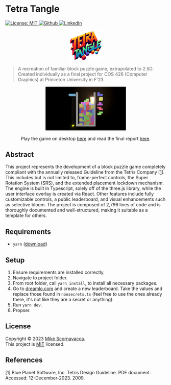 <h1 align="left">Tetra Tangle</h1>

<p>
  <a href="https://github.com/scornz/taj-assassin/blob/main/LICENSE" target="_blank">
    <img alt="License: MIT" src="https://img.shields.io/badge/License-MIT-yellow.svg" />
  </a>
  <a href="https://github.com/scornz" target="_blank">
    <img alt="Github" src="https://img.shields.io/badge/GitHub-@scornz-blue.svg" />
  </a>
  <a href="https://linkedin.com/in/mscornavacca" target="_blank">
    <img alt="LinkedIn" src="https://img.shields.io/badge/LinkedIn-@mscornavacca-blue.svg" />
  </a>
</p>

<p align="center">
  <img src="https://raw.githubusercontent.com/scornz/tetra-tangle/main/media/tetra-tangle.png" alt="Example gameplay" width="20%"/>
</p>

> A recreation of familiar block puzzle game, extrapolated to 2.5D. Created individually
> as a final project for COS 426 (Computer Graphics) at Princeton University in F'23.

<p align="center">
  <img src="https://raw.githubusercontent.com/scornz/tetra-tangle/main/media/tetra-tangle-example.gif" alt="Example gameplay" width="50%"/>
</p>

<p align="center">
  Play the game on desktop
  <a href="https://tetra.mscornz.com">here</a>
  and read the final report
  <a href="https://github.com/scornz/tetra-tangle/blob/main/final-report.pdf">here</a>.
</p>

## Abstract

This project represents the development of a block puzzle game completely compliant with the annually released Guideline from the Tetris Company [[1](#1)]. This includes but is not limited to, frame-perfect controls, the Super Rotation System (SRS), and the extended placement lockdown mechanism. The engine is built in Typescript, solely off of the three.js library, while the user interface overlay is created via React. Other features include fully customizable controls, a public leaderboard, and visual enhancements such as selective bloom. The project is composed of 2,796 lines of code and is thoroughly documented and well-structured, making it suitable as a template for others.

## Requirements

- `yarn` ([download](https://classic.yarnpkg.com/lang/en/docs/install))

## Setup

1.  Ensure requirements are installed correctly.
2.  Navigate to project folder.
3.  From root folder, call `yarn install`, to install all necessary packages.
4.  Go to [dreamlo.com](https://dreamlo.com/) and create a new leaderboard. Take the values and replace those found in `nonsecrets.ts` (feel free to use the ones already there, it's not like they are a secret or anything).
5.  Run `yarn dev`.
6.  Propser.

## License

Copyright © 2023 [Mike Scornavacca](https://github.com/scornz).<br />
This project is [MIT](https://github.com/scornz/tetra-tangle/blob/main/LICENSE) licensed.

## References

[<a id="1">1</a>]
Blue Planet Software, Inc. Tetris Design Guideline. PDF document. Accessed: 12-December-2023. 2009.
